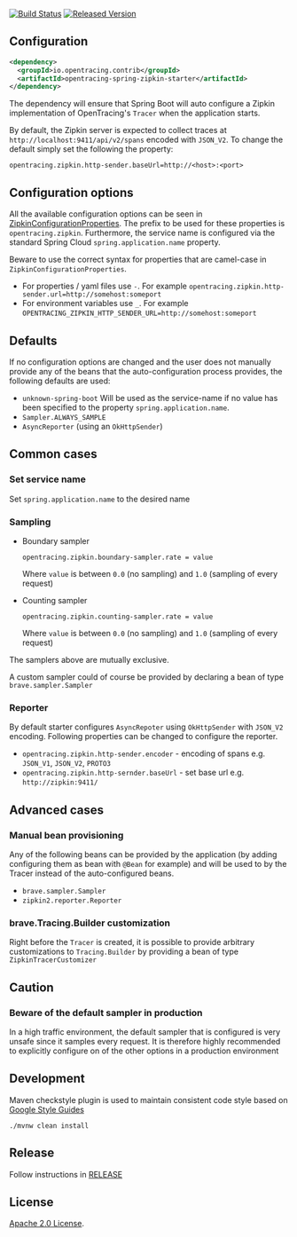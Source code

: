[![Build Status][ci-img]][ci] [![Released Version][maven-img]][maven]

## Configuration

```xml
<dependency>
  <groupId>io.opentracing.contrib</groupId>
  <artifactId>opentracing-spring-zipkin-starter</artifactId>
</dependency>
```

The dependency will ensure that Spring Boot will auto configure a Zipkin implementation of OpenTracing's `Tracer` when the application starts.

By default, the Zipkin server is expected to collect traces at `http://localhost:9411/api/v2/spans`
encoded with `JSON_V2`. 
To change the default simply set the following the property:

```
opentracing.zipkin.http-sender.baseUrl=http://<host>:<port>
```

## Configuration options

All the available configuration options can be seen in [ZipkinConfigurationProperties](src/main/java/io/opentracing/contrib/spring/cloud/starter/zipkin/ZipkinConfigurationProperties.java).
The prefix to be used for these properties is `opentracing.zipkin`.
Furthermore, the service name is configured via the standard Spring Cloud `spring.application.name` property.

Beware to use the correct syntax for properties that are camel-case in `ZipkinConfigurationProperties`.

* For properties / yaml files use `-`. For example `opentracing.zipkin.http-sender.url=http://somehost:someport`
* For environment variables use `_`. For example `OPENTRACING_ZIPKIN_HTTP_SENDER_URL=http://somehost:someport` 

## Defaults

If no configuration options are changed and the user does not manually provide any of the beans that the 
auto-configuration process provides, the following defaults are used:

* `unknown-spring-boot` Will be used as the service-name if no value has been specified to the property `spring.application.name`. 
* `Sampler.ALWAYS_SAMPLE`
* `AsyncReporter` (using an `OkHttpSender`)


## Common cases

### Set service name 

Set `spring.application.name` to the desired name


### Sampling

* Boundary sampler

  `opentracing.zipkin.boundary-sampler.rate = value`
  
  Where `value` is between `0.0` (no sampling) and `1.0` (sampling of every request) 

* Counting sampler

  `opentracing.zipkin.counting-sampler.rate = value` 
  
  Where `value` is between `0.0` (no sampling) and `1.0` (sampling of every request)
  
  
The samplers above are mutually exclusive.

A custom sampler could of course be provided by declaring a bean of type `brave.sampler.Sampler`

### Reporter

By default starter configures `AsyncRepoter` using `OkHttpSender` with `JSON_V2` encoding.
Following properties can be changed to configure the reporter.

* `opentracing.zipkin.http-sender.encoder` - encoding of spans e.g. `JSON_V1`, `JSON_V2`, `PROTO3`
* `opentracing.zipkin.http-sernder.baseUrl` - set base url e.g. `http://zipkin:9411/`

## Advanced cases

### Manual bean provisioning

Any of the following beans can be provided by the application (by adding configuring them as bean with `@Bean` for example)
and will be used to by the Tracer instead of the auto-configured beans.

* `brave.sampler.Sampler`
* `zipkin2.reporter.Reporter`  

### brave.Tracing.Builder customization

Right before the `Tracer` is created, it is possible to provide arbitrary customizations to `Tracing.Builder` by providing a bean
of type `ZipkinTracerCustomizer`

## Caution

### Beware of the default sampler in production

In a high traffic environment, the default sampler that is configured is very unsafe since it samples every request.
It is therefore highly recommended to explicitly configure on of the other options in a production environment

## Development
Maven checkstyle plugin is used to maintain consistent code style based on [Google Style Guides](https://github.com/google/styleguide)

```shell
./mvnw clean install
```

## Release
Follow instructions in [RELEASE](RELEASE.md)

   [ci-img]: https://travis-ci.org/opentracing-contrib/java-spring-zipkin.svg?branch=master
   [ci]: https://travis-ci.org/opentracing-contrib/java-spring-zipkin
   [maven-img]: https://img.shields.io/maven-central/v/io.opentracing.contrib/java-spring-zipkin.svg?maxAge=2592000
   [maven]: http://search.maven.org/#search%7Cga%7C1%7Copentracing-spring-zipkin-starter

## License

[Apache 2.0 License](./LICENSE).
